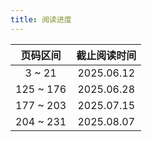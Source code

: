 ```yaml
---
title: 阅读进度
---
```


| 页码区间  | 截止阅读时间 |
| :-------: | :----------: |
|  3 ~ 21   |  2025.06.12  |
| 125 ~ 176 |  2025.06.28  |
| 177 ~ 203 |  2025.07.15  |
| 204 ~ 231 |  2025.08.07  |
